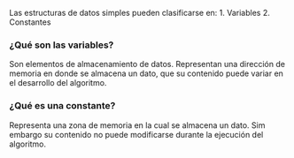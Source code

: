 
Las estructuras de datos simples pueden clasificarse en: 
	1. Variables
	2. Constantes

### ¿Qué son las variables?
Son elementos de almacenamiento de datos. Representan una dirección de memoria en donde se almacena un dato, que su contenido puede variar en el desarrollo del algoritmo.

### ¿Qué es una constante?
Representa una zona de memoria en la cual se almacena un dato. Sim embargo su contenido no puede modificarse durante la ejecución del algoritmo. 

